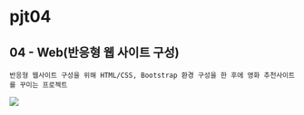 # pjt04

## 04 - Web(반응형 웹 사이트 구성) 

```
반응형 웹사이트 구성을 위해 HTML/CSS, Bootstrap 환경 구성을 한 후에 영화 추천사이트를 꾸미는 프로젝트
```

![](images\프로젝트4-1.PNG)